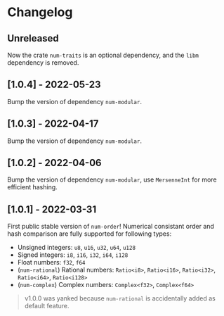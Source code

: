 # Changelog

## Unreleased

Now the crate `num-traits` is an optional dependency, and the `libm` dependency is removed.

## [1.0.4] - 2022-05-23

Bump the version of dependency `num-modular`.

## [1.0.3] - 2022-04-17

Bump the version of dependency `num-modular`.

## [1.0.2] - 2022-04-06

Bump the version of dependency `num-modular`, use `MersenneInt` for more efficient hashing.

## [1.0.1] - 2022-03-31

First public stable version of `num-order`! Numerical consistant order and hash comparison are fully supported for following types:
- Unsigned integers: `u8`, `u16`, `u32`, `u64`, `u128`
- Signed integers: `i8`, `i16`, `i32`, `i64`, `i128`
- Float numbers: `f32`, `f64`
- (`num-rational`) Rational numbers: `Ratio<i8>`, `Ratio<i16>`, `Ratio<i32>`, `Ratio<i64>`, `Ratio<i128>`
- (`num-complex`) Complex numbers: `Complex<f32>`, `Complex<f64>`

> v1.0.0 was yanked because `num-rational` is accidentally added as default feature.
